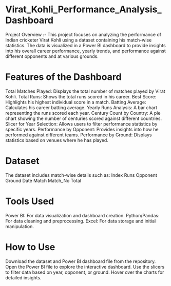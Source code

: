 # Virat_Kohli_Performance_Analysis_Dashboard

Project Overview :-
This project focuses on analyzing the performance of Indian cricketer Virat Kohli using a dataset containing his match-wise statistics. The data is visualized in a Power BI dashboard to provide insights into his overall career performance, yearly trends, and performance against different opponents and at various grounds.

# Features of the Dashboard

Total Matches Played: Displays the total number of matches played by Virat Kohli.
Total Runs: Shows the total runs scored in his career.
Best Score: Highlights his highest individual score in a match.
Batting Average: Calculates his career batting average.
Yearly Runs Analysis: A bar chart representing the runs scored each year.
Century Count by Country: A pie chart showing the number of centuries scored against different countries.
Slicer for Year Selection: Allows users to filter performance statistics by specific years.
Performance by Opponent: Provides insights into how he performed against different teams.
Performance by Ground: Displays statistics based on venues where he has played.

# Dataset

The dataset includes match-wise details such as:
Index
Runs
Opponent
Ground
Date
Match
Match_No
Total

# Tools Used
Power BI: For data visualization and dashboard creation.
Python/Pandas: For data cleaning and preprocessing.
Excel: For data storage and initial manipulation.

# How to Use

Download the dataset and Power BI dashboard file from the repository.
Open the Power BI file to explore the interactive dashboard.
Use the slicers to filter data based on year, opponent, or ground.
Hover over the charts for detailed insights.
